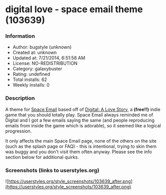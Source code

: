 # digital love - space email theme (103639)

### Information
- Author: bugstyle (unknown)
- Created at: unknown
- Updated at: 7/21/2014, 6:51:58 AM
- License: NO-REDISTRIBUTION
- Category: galaxybuster
- Rating: undefined
- Total installs: 62
- Weekly installs: 0


### Description
A theme for <a href="http://space.galaxybuster.net/go.php">Space Email</a> based off of <a href="http://scoutshonour.com/digital/">Digital: A Love Story</a>, a <b>(free!!)</b> indie game that you should totally play. Space Email always reminded me of Digital and I got a few emails saying the same (and people reproducing emails from inside the game which is adorable), so it seemed like a logical progression.

It only affects the main Space Email page, none of the others on the site (such as the splash page or FAQ) - this is intentional, trying to skin them was buggy and you don't visit them often anyway. Please see the info section below for additional quirks.


### Screenshots (links to userstyles.org)
![https://userstyles.org/style_screenshots/103639_after.png](https://userstyles.org/style_screenshots/103639_after.png)


